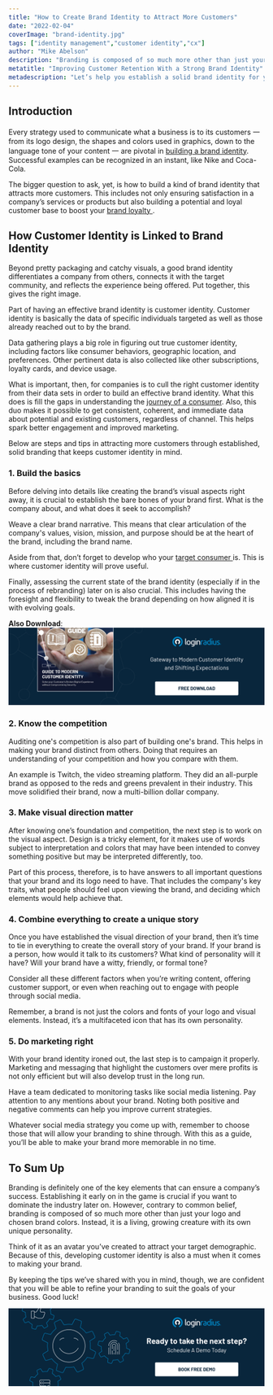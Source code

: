 ```yaml
---
title: "How to Create Brand Identity to Attract More Customers"
date: "2022-02-04"
coverImage: "brand-identity.jpg"
tags: ["identity management","customer identity","cx"]
author: "Mike Abelson"
description: "Branding is composed of so much more other than just your logo and chosen brand colors. Developing customer identity is also a must when it comes to getting your brand out for consumers. These tips will help you refine your branding to suit the goals of your business."
metatitle: "Improving Customer Retention With a Strong Brand Identity"
metadescription: "Let’s help you establish a solid brand identity for your business. These tips will help you attract prospects and turn them into customers."
---
```


## Introduction

Every strategy used to communicate what a business is to its customers 一 from its logo design, the shapes and colors used in graphics, down to the language tone of your content 一 are pivotal in [building a brand identity](https://www.loginradius.com/blog/growth/does-your-website-imagery-reflect-your-brand-identity/). Successful examples can be recognized in an instant, like Nike and Coca-Cola.

The bigger question to ask, yet, is how to build a kind of brand identity that attracts more customers. This includes not only ensuring satisfaction in a company’s services or products but also building a potential and loyal customer base to boost your <a rel="nofollow" href="https://lendza.com/blog/build-maintain-brand-loyal"> brand loyalty </a>. 


## How Customer Identity is Linked to Brand Identity 

Beyond pretty packaging and catchy visuals, a good brand identity differentiates a company from others, connects it with the target community, and reflects the experience being offered. Put together, this gives the right image. 

Part of having an effective brand identity is customer identity. Customer identity is basically the data of specific individuals targeted as well as those already reached out to by the brand. 

Data gathering plays a big role in figuring out true customer identity, including factors like consumer behaviors, geographic location, and preferences. Other pertinent data is also collected like other subscriptions, loyalty cards, and device usage.

What is important, then, for companies is to cull the right customer identity from their data sets in order to build an effective brand identity. What this does is fill the gaps in understanding the [journey of a consumer](https://www.loginradius.com/blog/fuel/consumer-journey-from-sign-up-to-purchase/). Also, this duo makes it possible to get consistent, coherent, and immediate data about potential and existing customers, regardless of channel. This helps spark better engagement and improved marketing. 

Below are steps and tips in attracting more customers through established, solid branding that keeps customer identity in mind.


### 1. Build the basics

Before delving into details like creating the brand’s visual aspects right away, it is crucial to establish the bare bones of your brand first. What is the company about, and what does it seek to accomplish? 

Weave a clear brand narrative. This means that clear articulation of the company's values, vision, mission, and purpose should be at the heart of the brand, including the brand name. 

Aside from that, don’t forget to develop who your <a rel="nofollow" href="https://www.cience.com/blog/targeting-decision-makers"> target consumer </a> is. This is where customer identity will prove useful.

Finally, assessing the current state of the brand identity (especially if in the process of rebranding) later on is also crucial. This includes having the foresight and flexibility to tweak the brand depending on how aligned it is with evolving goals. 

**Also Download**: [![EB-GD-to-Mod-Cust-Id](EB-GD-to-Mod-Cust-Id.png)](https://www.loginradius.com/resource/guide-to-modern-customer-identity/)


### 2. Know the competition

Auditing one's competition is also part of building one's brand. This helps in making your brand distinct from others. Doing that requires an understanding of your competition and how you compare with them.

An example is Twitch, the video streaming platform. They did an all-purple brand as opposed to the reds and greens prevalent in their industry. This move solidified their brand, now a multi-billion dollar company. 


### 3. Make visual direction matter

After knowing one’s foundation and competition, the next step is to work on the visual aspect. Design is a tricky element, for it makes use of words subject to interpretation and colors that may have been intended to convey something positive but may be interpreted differently, too.

Part of this process, therefore, is to have answers to all important questions that your brand and its logo need to have. That includes the company's key traits, what people should feel upon viewing the brand, and deciding which elements would help achieve that.


### 4. Combine everything to create a unique story

Once you have established the visual direction of your brand, then it’s time to tie in everything to create the overall story of your brand. If your brand is a person, how would it talk to its customers? What kind of personality will it have? Will your brand have a witty, friendly, or formal tone? 

Consider all these different factors when you’re writing content, offering customer support, or even when reaching out to engage with people through social media. 

Remember, a brand is not just the colors and fonts of your logo and visual elements. Instead, it’s a multifaceted icon that has its own personality.


### 5. Do marketing right

With your brand identity ironed out, the last step is to campaign it properly. Marketing and messaging that highlight the customers over mere profits is not only efficient but will also develop trust in the long run. 

Have a team dedicated to monitoring tasks like social media listening. Pay attention to any mentions about your brand. Noting both positive and negative comments can help you improve current strategies. 

Whatever social media strategy you come up with, remember to choose those that will allow your branding to shine through. With this as a guide, you’ll be able to make your brand more memorable in no time.


## To Sum Up

Branding is definitely one of the key elements that can ensure a company’s success. Establishing it early on in the game is crucial if you want to dominate the industry later on. However, contrary to common belief, branding is composed of so much more other than just your logo and chosen brand colors. Instead, it is a living, growing creature with its own unique personality.

Think of it as an avatar you’ve created to attract your target demographic. Because of this, developing customer identity is also a must when it comes to making your brand. 

By keeping the tips we’ve shared with you in mind, though, we are confident that you will be able to refine your branding to suit the goals of your business. Good luck! 


[![book-a-demo-loginradius](../../assets/book-a-demo-loginradius.png)](https://www.loginradius.com/contact-us?utm_source=blog&utm_medium=web&utm_campaign=improve-customer-relation-brand-identity)
